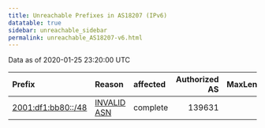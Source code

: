 ```yaml
---
title: Unreachable Prefixes in AS18207 (IPv6)
datatable: true
sidebar: unreachable_sidebar
permalink: unreachable_AS18207-v6.html
---
```


Data as of 2020-01-25 23:20:00 UTC


<div class="datatable-begin"></div>

| Prefix                                                         | Reason                                                                                                    | affected   |   Authorized AS |   MaxLength | Anchor                                       |   unreachable /48s |
|:---------------------------------------------------------------|:----------------------------------------------------------------------------------------------------------|:-----------|----------------:|------------:|:---------------------------------------------|-------------------:|
| [2001:df1:bb80::/48](https://stat.ripe.net/2001:df1:bb80::/48) | [INVALID ASN](https://rpki-validator.ripe.net/announcement-preview?asn=AS18207&prefix=2001:df1:bb80::/48) | complete   |          139631 |          48 | [APNIC](unreachable_APNIC_RPKI_Root-v6.html) |                  1 |

<div class="datatable-end"></div>